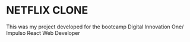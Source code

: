 # NETFLIX CLONE

This was my project developed for the bootcamp Digital Innovation One/ Impulso React Web Developer

